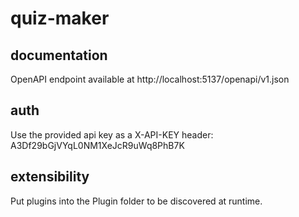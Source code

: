 # quiz-maker

## documentation

OpenAPI endpoint available at http://localhost:5137/openapi/v1.json

## auth

Use the provided api key as a X-API-KEY header: A3Df29bGjVYqL0NM1XeJcR9uWq8PhB7K

## extensibility

Put plugins into the Plugin folder to be discovered at runtime. 

